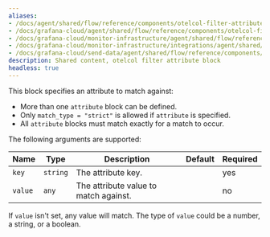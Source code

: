 ```yaml
---
aliases:
- /docs/agent/shared/flow/reference/components/otelcol-filter-attribute-block/
- /docs/grafana-cloud/agent/shared/flow/reference/components/otelcol-filter-attribute-block/
- /docs/grafana-cloud/monitor-infrastructure/agent/shared/flow/reference/components/otelcol-filter-attribute-block/
- /docs/grafana-cloud/monitor-infrastructure/integrations/agent/shared/flow/reference/components/otelcol-filter-attribute-block/
- /docs/grafana-cloud/send-data/agent/shared/flow/reference/components/otelcol-filter-attribute-block/
description: Shared content, otelcol filter attribute block
headless: true
---
```


This block specifies an attribute to match against:

* More than one `attribute` block can be defined.
* Only `match_type = "strict"` is allowed if `attribute` is specified.
* All `attribute` blocks must match exactly for a match to occur.

The following arguments are supported:

Name    | Type     | Description                           | Default | Required
--------|----------|---------------------------------------|---------|---------
`key`   | `string` | The attribute key.                    |         | yes
`value` | `any`    | The attribute value to match against. |         | no

If `value` isn't set, any value will match.
The type of `value` could be a number, a string, or a boolean.
